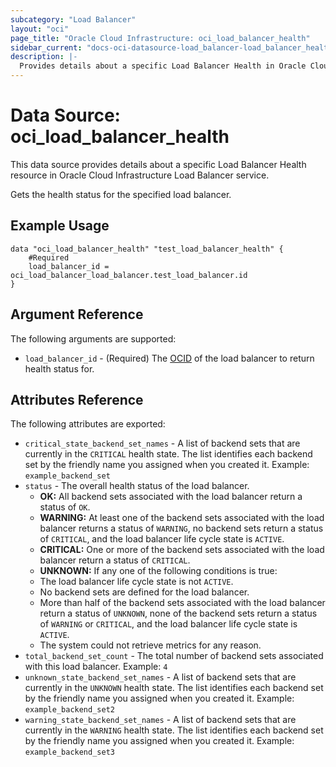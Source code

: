```yaml
---
subcategory: "Load Balancer"
layout: "oci"
page_title: "Oracle Cloud Infrastructure: oci_load_balancer_health"
sidebar_current: "docs-oci-datasource-load_balancer-load_balancer_health"
description: |-
  Provides details about a specific Load Balancer Health in Oracle Cloud Infrastructure Load Balancer service
---
```


# Data Source: oci_load_balancer_health
This data source provides details about a specific Load Balancer Health resource in Oracle Cloud Infrastructure Load Balancer service.

Gets the health status for the specified load balancer.

## Example Usage

```hcl
data "oci_load_balancer_health" "test_load_balancer_health" {
	#Required
	load_balancer_id = oci_load_balancer_load_balancer.test_load_balancer.id
}
```

## Argument Reference

The following arguments are supported:

* `load_balancer_id` - (Required) The [OCID](https://docs.cloud.oracle.com/iaas/Content/General/Concepts/identifiers.htm) of the load balancer to return health status for.


## Attributes Reference

The following attributes are exported:

* `critical_state_backend_set_names` - A list of backend sets that are currently in the `CRITICAL` health state. The list identifies each backend set by the friendly name you assigned when you created it.  Example: `example_backend_set` 
* `status` - The overall health status of the load balancer.
	*  **OK:** All backend sets associated with the load balancer return a status of `OK`.
	*  **WARNING:** At least one of the backend sets associated with the load balancer returns a status of `WARNING`, no backend sets return a status of `CRITICAL`, and the load balancer life cycle state is `ACTIVE`.
	*  **CRITICAL:** One or more of the backend sets associated with the load balancer return a status of `CRITICAL`.
	*  **UNKNOWN:** If any one of the following conditions is true:
	*  The load balancer life cycle state is not `ACTIVE`.
	*  No backend sets are defined for the load balancer.
	*  More than half of the backend sets associated with the load balancer return a status of `UNKNOWN`, none of the backend sets return a status of `WARNING` or `CRITICAL`, and the load balancer life cycle state is `ACTIVE`.
	*  The system could not retrieve metrics for any reason. 
* `total_backend_set_count` - The total number of backend sets associated with this load balancer.  Example: `4` 
* `unknown_state_backend_set_names` - A list of backend sets that are currently in the `UNKNOWN` health state. The list identifies each backend set by the friendly name you assigned when you created it.  Example: `example_backend_set2` 
* `warning_state_backend_set_names` - A list of backend sets that are currently in the `WARNING` health state. The list identifies each backend set by the friendly name you assigned when you created it.  Example: `example_backend_set3` 

